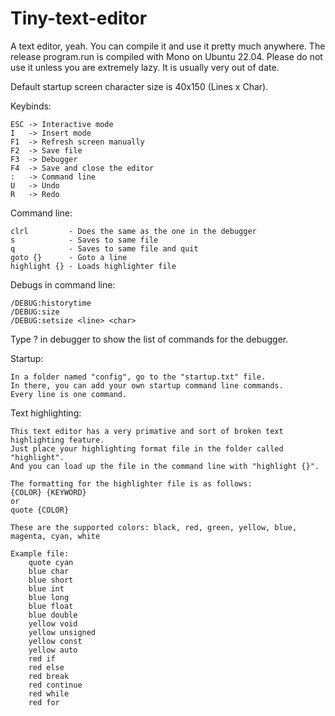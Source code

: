 # Tiny-text-editor

A text editor, yeah. You can compile it and use it pretty much anywhere. 
The release program.run is compiled with Mono on Ubuntu 22.04. Please do not use it unless you are extremely lazy. It is usually very out of date.

Default startup screen character size is 40x150 (Lines x Char).

Keybinds:

    ESC -> Interactive mode
    I   -> Insert mode
    F1  -> Refresh screen manually
    F2  -> Save file
    F3  -> Debugger
    F4  -> Save and close the editor
    :   -> Command line
    U   -> Undo
    R   -> Redo

Command line:

    clrl         - Does the same as the one in the debugger
    s            - Saves to same file
    q            - Saves to same file and quit
    goto {}      - Goto a line
    highlight {} - Loads highlighter file

Debugs in command line:

    /DEBUG:historytime
    /DEBUG:size
    /DEBUG:setsize <line> <char>
  
Type ? in debugger to show the list of commands for the debugger.

Startup:

    In a folder named "config", go to the "startup.txt" file.
    In there, you can add your own startup command line commands.
    Every line is one command.

Text highlighting:

    This text editor has a very primative and sort of broken text highlighting feature.
    Just place your highlighting format file in the folder called "highlight".
    And you can load up the file in the command line with "highlight {}".

    The formatting for the highlighter file is as follows:
    {COLOR} {KEYWORD}
    or 
    quote {COLOR}

    These are the supported colors: black, red, green, yellow, blue, magenta, cyan, white

    Example file:
        quote cyan
        blue char
        blue short
        blue int
        blue long
        blue float
        blue double
        yellow void
        yellow unsigned
        yellow const
        yellow auto
        red if
        red else
        red break
        red continue
        red while
        red for
    
